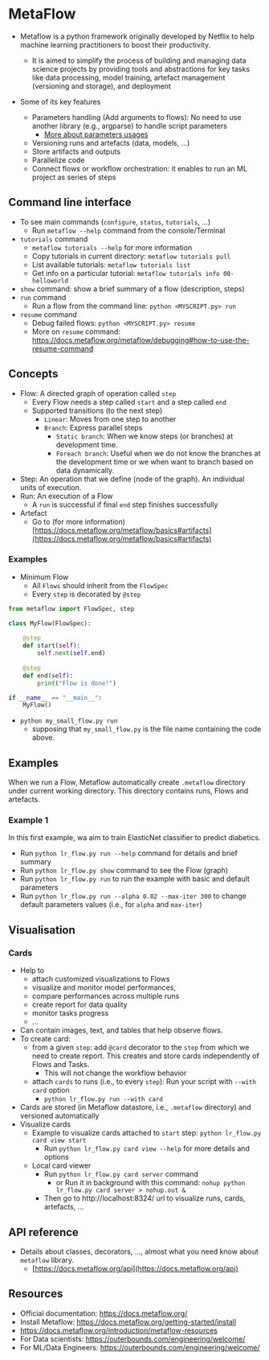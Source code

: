 # MetaFlow

- Metaflow is a python framework originally developed by Netflix to help machine learning practitioners to boost their productivity.
  - It is aimed to simplify the process of building and managing data science projects by providing tools and abstractions for key tasks like data processing, model training, artefact management (versioning and storage), and deployment

- Some of its key features
  - Parameters handling (Add arguments to flows): No need to use another library (e.g., argparse) to handle script parameters
    - [More about parameters usages](https://docs.metaflow.org/metaflow/basics#how-to-define-parameters-for-flows)
  - Versioning runs and artefacts (data, models, ...)
  - Store artifacts and outputs 
  - Parallelize code 
  - Connect flows or workflow orchestration: it enables to run an ML project as series of steps

## Command line interface

- To see main commands (`configure`, `status`, `tutorials`, ...)
  - Run `metaflow --help` command from the console/Terminal
- `tutorials` command
  - `metaflow tutorials --help` for more information
  - Copy tutorials in current directory: `metaflow tutorials pull`
  - List available tutorials: `metaflow tutorials list`
  - Get info on a particular tutorial: `metaflow tutorials info 00-helloworld`
- `show` command: show a brief summary of a flow (description, steps)
- `run` command
  - Run a flow from the command line: `python <MYSCRIPT.py> run`
- `resume` command
  - Debug failed flows: `python <MYSCRIPT.py> resume`
  - More on `resume` command: https://docs.metaflow.org/metaflow/debugging#how-to-use-the-resume-command


## Concepts

- Flow: A directed graph of operation called `step`
  - Every Flow needs a step called `start` and a step called `end` 
  - Supported transitions (to the next step)
    - `Linear`:  Moves from one step to another
    - `Branch`: Express parallel steps
      - `Static branch`: When we know steps (or branches) at development time.
      - `Foreach branch`: Useful when we do not know the branches at the development time or we when want to branch based on data dynamically.
- Step: An operation that we define (node of the graph). An individual units of execution.
- Run: An execution of a Flow
  - A `run` is successful if final `end` step finishes successfully
- Artefact
  - Go to (for more information) [https://docs.metaflow.org/metaflow/basics#artifacts](https://docs.metaflow.org/metaflow/basics#artifacts)

### Examples
- Minimum Flow
  - All `Flows` should inherit from the `FlowSpec`
  - Every `step` is decorated by `@step`
  
````python
from metaflow import FlowSpec, step

class MyFlow(FlowSpec):
    
    @step
    def start(self):
        self.next(self.end)
    
    @step
    def end(self):
        print("Flow is done!")

if __name__ == "__main__":
    MyFlow()
````

- `python my_small_flow.py run`
  - supposing that `my_small_flow.py` is the file name containing the code above.


  
## Examples 
When we run a Flow, Metaflow automatically create `.metaflow` directory under current working directory. This directory contains runs, Flows and artefacts.


### Example 1
In this first example, wa aim to train ElasticNet classifier to predict diabetics.

- Run `python lr_flow.py run --help` command for details and brief summary
- Run `python lr_flow.py show` command to see the Flow  (graph)
- Run `python lr_flow.py run` to run the example with basic and default parameters
- Run `python lr_flow.py run --alpha 0.02 --max-iter 300` to change default parameters values (i.e., for `alpha` and `max-iter`)



## Visualisation


### Cards
- Help to
  - attach customized visualizations to Flows
  - visualize and monitor model performances, 
  - compare performances across multiple runs
  - create report for data quality
  - monitor tasks progress
  - ...
- Can contain images, text, and tables that help observe flows.
- To create card:
  - from a given `step`: add `@card` decorator to the `step` from which we need to create report. This creates and store cards independently of Flows and Tasks.
    - This will not change the workflow behavior
  - attach `cards` to runs (i.e., to every `step`): Run your script with `--with card` option
    - `python lr_flow.py run --with card`
- Cards are stored (in Metaflow datastore, i.e., `.metaflow` directory) and versioned automatically
- Visualize cards
  - Example to visualize cards attached to `start` step: `python lr_flow.py card view start`
    - Run `python lr_flow.py card view --help` for more details and options
  - Local card viewer
    - Run `python lr_flow.py card server` command 
      - or Run it in background with this command: `nohup python lr_flow.py card server > nohup.out &` 
    - Then go to http://localhost:8324/ url to visualize runs, cards, artefacts, ...

  
## API reference
- Details about classes, decorators, ..., almost what you need know about `metaflow` library.
  - [https://docs.metaflow.org/api](https://docs.metaflow.org/api)


## Resources
- Official documentation: https://docs.metaflow.org/
- Install Metaflow: https://docs.metaflow.org/getting-started/install
- https://docs.metaflow.org/introduction/metaflow-resources
- For Data scientists: https://outerbounds.com/engineering/welcome/
- For ML/Data Engineers: https://outerbounds.com/engineering/welcome/